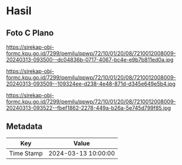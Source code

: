 # Hasil

## Foto C Plano

https://sirekap-obj-formc.kpu.go.id/7299/pemilu/ppwp/72/10/01/20/08/7210012008009-20240313-093500--dc04836b-0717-4067-bc4e-e9b7b811ed0a.jpg

https://sirekap-obj-formc.kpu.go.id/7299/pemilu/ppwp/72/10/01/20/08/7210012008009-20240313-093509--109324ee-d238-4e48-871d-d345e649e5b4.jpg

https://sirekap-obj-formc.kpu.go.id/7299/pemilu/ppwp/72/10/01/20/08/7210012008009-20240313-093522--fbef1862-2278-449a-b26a-5e745d799f85.jpg


## Metadata

| Key        | Value               |
| ---------- | ------------------- |
| Time Stamp | 2024-03-13 10:00:00 |



